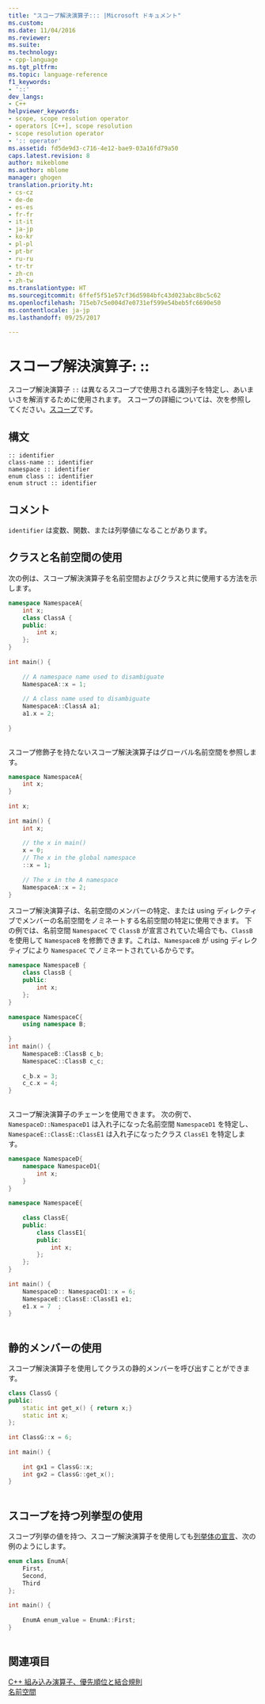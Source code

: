 ```yaml
---
title: "スコープ解決演算子::: |Microsoft ドキュメント"
ms.custom: 
ms.date: 11/04/2016
ms.reviewer: 
ms.suite: 
ms.technology:
- cpp-language
ms.tgt_pltfrm: 
ms.topic: language-reference
f1_keywords:
- '::'
dev_langs:
- C++
helpviewer_keywords:
- scope, scope resolution operator
- operators [C++], scope resolution
- scope resolution operator
- ':: operator'
ms.assetid: fd5de9d3-c716-4e12-bae9-03a16fd79a50
caps.latest.revision: 8
author: mikeblome
ms.author: mblome
manager: ghogen
translation.priority.ht:
- cs-cz
- de-de
- es-es
- fr-fr
- it-it
- ja-jp
- ko-kr
- pl-pl
- pt-br
- ru-ru
- tr-tr
- zh-cn
- zh-tw
ms.translationtype: HT
ms.sourcegitcommit: 6ffef5f51e57cf36d5984bfc43d023abc8bc5c62
ms.openlocfilehash: 715eb7c5e004d7e0731ef599e54beb5fc6690e50
ms.contentlocale: ja-jp
ms.lasthandoff: 09/25/2017

---
```

# <a name="scope-resolution-operator-"></a>スコープ解決演算子: ::
スコープ解決演算子 `::` は異なるスコープで使用される識別子を特定し、あいまいさを解消するために使用されます。 スコープの詳細については、次を参照してください。[スコープ](../cpp/scope-visual-cpp.md)です。  
  
## <a name="syntax"></a>構文  
  
```  
:: identifier  
class-name :: identifier  
namespace :: identifier  
enum class :: identifier  
enum struct :: identifier  
```  
  
## <a name="remarks"></a>コメント  
 `identifier` は変数、関数、または列挙値になることがあります。  
  
## <a name="with-classes-and-namespaces"></a>クラスと名前空間の使用  
 次の例は、スコープ解決演算子を名前空間およびクラスと共に使用する方法を示します。  
  
```cpp  
namespace NamespaceA{  
    int x;  
    class ClassA {  
    public:  
        int x;  
    };  
}  
  
int main() {  
  
    // A namespace name used to disambiguate  
    NamespaceA::x = 1;  
  
    // A class name used to disambiguate  
    NamespaceA::ClassA a1;  
    a1.x = 2;  
  
}  
  
```  
  
 スコープ修飾子を持たないスコープ解決演算子はグローバル名前空間を参照します。  
  
```cpp  
namespace NamespaceA{  
    int x;  
}  
  
int x;   
  
int main() {  
    int x;  
  
    // the x in main()  
    x = 0;   
    // The x in the global namespace  
    ::x = 1;   
  
    // The x in the A namespace  
    NamespaceA::x = 2;   
}  
```  
  
 スコープ解決演算子は、名前空間のメンバーの特定、または using ディレクティブでメンバーの名前空間をノミネートする名前空間の特定に使用できます。 下の例では、名前空間 `NamespaceC` で `ClassB` が宣言されていた場合でも、`ClassB` を使用して `NamespaceB` を修飾できます。これは、`NamespaceB` が using ディレクティブにより `NamespaceC` でノミネートされているからです。  
  
```cpp  
namespace NamespaceB {  
    class ClassB {  
    public:  
        int x;  
    };  
}  
  
namespace NamespaceC{  
    using namespace B;  
  
}  
int main() {  
    NamespaceB::ClassB c_b;  
    NamespaceC::ClassB c_c;  
  
    c_b.x = 3;  
    c_c.x = 4;  
}  
  
```  
  
 スコープ解決演算子のチェーンを使用できます。 次の例で、`NamespaceD::NamespaceD1` は入れ子になった名前空間 `NamespaceD1` を特定し、`NamespaceE::ClassE::ClassE1` は入れ子になったクラス `ClassE1` を特定します。  
  
```cpp  
namespace NamespaceD{  
    namespace NamespaceD1{  
        int x;  
    }  
}  
  
namespace NamespaceE{  
  
    class ClassE{  
    public:  
        class ClassE1{  
        public:  
            int x;  
        };  
    };  
}  
  
int main() {  
    NamespaceD:: NamespaceD1::x = 6;  
    NamespaceE::ClassE::ClassE1 e1;  
    e1.x = 7  ;  
}  
  
```  
  
## <a name="with-static-members"></a>静的メンバーの使用  
 スコープ解決演算子を使用してクラスの静的メンバーを呼び出すことができます。  
  
```cpp  
class ClassG {  
public:  
    static int get_x() { return x;}  
    static int x;  
};  
  
int ClassG::x = 6;  
  
int main() {  
  
    int gx1 = ClassG::x;  
    int gx2 = ClassG::get_x();   
}  
  
```  
  
## <a name="with-scoped-enumerations"></a>スコープを持つ列挙型の使用  
 スコープ列挙の値を持つ、スコープ解決演算子を使用しても[列挙体の宣言](../cpp/enumerations-cpp.md)、次の例のようにします。  
  
```cpp  
enum class EnumA{  
    First,  
    Second,  
    Third  
};  
  
int main() {  
  
    EnumA enum_value = EnumA::First;  
}  
  
```  
  
## <a name="see-also"></a>関連項目  
 [C++ 組み込み演算子、優先順位と結合規則](../cpp/cpp-built-in-operators-precedence-and-associativity.md)   
 [名前空間](../cpp/namespaces-cpp.md)   
